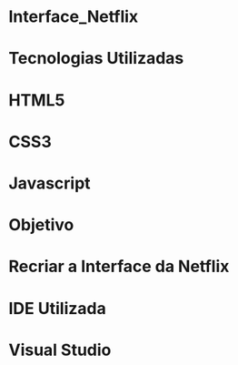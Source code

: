 # Interface_Netflix

# Tecnologias Utilizadas
# HTML5
# CSS3
# Javascript

# Objetivo
# Recriar a Interface da Netflix

# IDE Utilizada
# Visual Studio